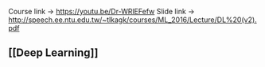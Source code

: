 Course link -> https://youtu.be/Dr-WRlEFefw
Slide link -> http://speech.ee.ntu.edu.tw/~tlkagk/courses/ML_2016/Lecture/DL%20(v2).pdf

## [[Deep Learning]]